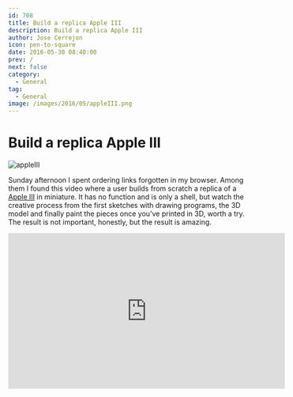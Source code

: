 ```yaml
---
id: 708
title: Build a replica Apple III
description: Build a replica Apple III
author: Jose Cerrejon
icon: pen-to-square
date: 2016-05-30 08:40:00
prev: /
next: false
category:
  - General
tag:
  - General
image: /images/2016/05/appleIII.png
---
```


# Build a replica Apple III

![appleIII](/images/2016/05/appleIII.png)

Sunday afternoon I spent ordering links forgotten in my browser. Among them I found this video where a user builds from scratch a replica of a [Apple III](https://en.wikipedia.org/wiki/Apple_III) in miniature. It has no function and is only a shell, but watch the creative process from the first sketches with drawing programs, the 3D model and finally paint the pieces once you've printed in 3D, worth a try. The result is not important, honestly, but the result is amazing.

<iframe width="560" height="315" src="https://www.youtube.com/embed/ITsdbaqbObY?rel=0&amp;showinfo=0" frameborder="0" allowfullscreen></iframe>
